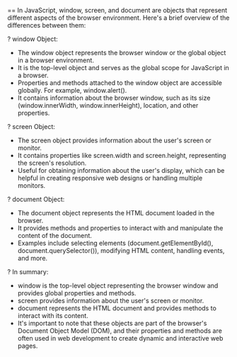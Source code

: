 


== In JavaScript, window, screen, and document are objects that represent different aspects of the browser environment. Here's a brief overview of the differences between them:

? window Object:

* The window object represents the browser window or the global object in a browser environment.
* It is the top-level object and serves as the global scope for JavaScript in a browser.
* Properties and methods attached to the window object are accessible globally. For example, window.alert().
* It contains information about the browser window, such as its size (window.innerWidth, window.innerHeight), location, and other properties.

? screen Object:

* The screen object provides information about the user's screen or monitor.
* It contains properties like screen.width and screen.height, representing the screen's resolution.
* Useful for obtaining information about the user's display, which can be helpful in creating responsive web designs or handling multiple monitors.

? document Object:

* The document object represents the HTML document loaded in the browser.
* It provides methods and properties to interact with and manipulate the content of the document.
* Examples include selecting elements (document.getElementById(), document.querySelector()), modifying HTML content, handling events, and more.

? In summary:

* window is the top-level object representing the browser window and provides global properties and methods.
* screen provides information about the user's screen or monitor.
* document represents the HTML document and provides methods to interact with its content.
* It's important to note that these objects are part of the browser's Document Object Model (DOM), and their properties and methods are often used in web development to create dynamic and interactive web pages.





